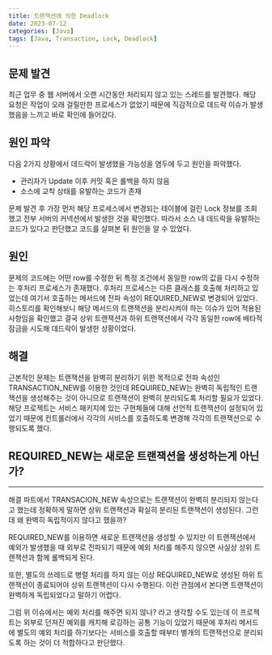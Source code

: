 ```yaml
---
title: 트랜잭션에 의한 Deadlock
date: 2023-07-12
categories: [Java]
tags: [Java, Transaction, Lock, Deadlock]
---
```


## 문제 발견
최근 업무 중 웹 서버에서 오랜 시간동안 처리되지 않고 있는 스레드를 발견했다. 해당 요청은 작업이 오래 걸릴만한 프로세스가 없었기 때문에 직감적으로 데드락 이슈가 발생했음을 느끼고 바로 확인에 들어갔다.

## 원인 파악
다음 2가지 상황에서 데드락이 발생했을 가능성을 염두에 두고 원인을 파악했다.
- 관리자가 Update 이후 커밋 혹은 롤백을 하지 않음
- 소스에 교착 상태를 유발하는 코드가 존재

문제 발견 후 가장 먼저 해당 프로세스에서 변경되는 테이블에 걸린 Lock 정보를 조회했고 전부 서버의 커넥션에서 발생한 것을 확인했다. 따라서 소스 내 데드락을 유발하는 코드가 있다고 판단했고 코드를 살펴본 뒤 원인을 알 수 있었다.

## 원인
문제의 코드에는 어떤 row를 수정한 뒤 특정 조건에서 동일한 row의 값을 다시 수정하는 후처리 프로세스가 존재했다. <span class="emphasis">후처리 프로세스는 다른 클래스를 호출해 처리하고 있었는데 여기서 호출하는 메서드에 전파 속성이 REQUIRED_NEW로 변경되어 있었다.</span> 
히스토리를 확인해보니 해당 메서드의 트랜잭션을 분리시켜야 하는 이슈가 있어 적용된 사항임을 확인했고 결국 <span class="very-danger">상위 트랜잭션과 하위 트랜잭션에서 각각 동일한 row에 배타적 잠금을 시도해 데드락이 발생한 상황</span>이었다.

## 해결
근본적인 문제는 트랜잭션을 완벽히 분리하기 위한 목적으로 전파 속성인 TRANSACTION_NEW를 이용한 것인데 REQUIRED_NEW는 완벽히 독립적인 트랜잭션을 생성해주는 것이 아니므로 트랜잭션이 완벽히 분리되도록 처리할 필요가 있었다. 해당 프로젝트는 서비스 패키지에 있는 구현체들에 대해 선언적 트랜잭션이 설정되어 있었기 때문에 컨트롤러에서 각각의 서비스를 호출하도록 변경해 각각의 트랜잭션으로 수행되도록 했다.

<div class="white-space--dot"></div>

## REQUIRED_NEW는 새로운 트랜잭션을 생성하는게 아닌가?
---
해결 파트에서 TRANSACION_NEW 속성으로는 트랜잭션이 완벽히 분리되지 않는다고 했는데 정확하게 말하면 상위 트랜잭션과 확실히 분리된 트랜잭션이 생성된다. 그런데 왜 완벽히 독립적이지 않다고 했을까?

REQUIRED_NEW를 이용하면 새로운 트랜잭션을 생성할 수 있지만 이 트랜잭션에서 <span class="very-danger">예외가 발생했을 때 외부로 전파되기 때문에 예외 처리를 해주지 않으면 사실상 상위 트랜잭션과 함께 롤백되게 된다.</span>

또한, <span class="very-danger">별도의 쓰레드로 병렬 처리를 하지 않는 이상 REQUIRED_NEW로 생성된 하위 트랜잭션이 종료되어야 상위 트랜잭션이 다시 수행된다</span>. 이런 관점에서 본다면 트랜잭션이 완벽하게 독립되었다고 말하기 어렵다.

그럼 위 이슈에서는 예외 처리를 해주면 되지 않나? 라고 생각할 수도 있는데 이 프로젝트는 외부로 던져진 예외를 캐치해 로깅하는 공통 기능이 있었기 때문에 후처리 메서드에 별도의 예외 처리를 하기보다는 서비스를 호출할 때부터 별개의 트랜잭션으로 분리되도록 하는 것이 더 적합하다고 판단했다. 